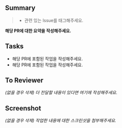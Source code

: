 ## Summary

>- 관련 있는 Issue를 태그해주세요.

**해당 PR에 대한 요약을 작성해주세요.**

## Tasks

- 해당 PR에 포함된 작업을 작성해주세요.
- 해당 PR에 포함된 작업을 작성해주세요.

## To Reviewer

_(없을 경우 삭제) 더 전달할 내용이 있다면 여기에 작성해주세요._

## Screenshot

_(없을 경우 삭제) 작업한 내용에 대한 스크린샷을 첨부해주세요._
